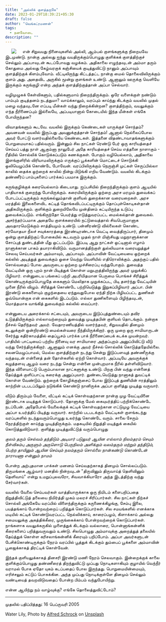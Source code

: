 ```yaml
---
title: "அல்லிக் குளத்தருகே"
date: 2023-01-29T18:39:21+05:30
draft: false
author: "வெங்கட்ரமணன்"
tags:
  - நனவோடை
description: ""
---
```

<img clear="none" align="left" hspace="20" src="/images/karunguzhi.png" > 

என் சிறுவயது நினைவுகளில் அல்லி, ஆம்பல் குளங்களுக்கு நிறையவே இடமுண்டு. நான்கு அல்லது ஐந்து வயதிருக்கும்பொழுது குளிக்கக் குளத்திற்குச் செல்லும் அப்பாவுடன் கூடப்போவது வழக்கம். அதிகாலை எழுந்தவுடன் அம்மா தரும் கோதுமை அல்லது கேழ்வரகுக் கஞ்சியைக் குடித்துவிட்டு நானும் அப்பாவும் குளத்திற்குக் கிளம்புவோம். வீட்டிலிருந்து கிட்டத்தட்ட நான்கு மைல் தொலைவிலிருக்கும் குளம் அது. அதைவிட அருகில் மூன்று குளங்கள் உண்டு. ஆனாலும் ஊருக்கு வெளியே இருக்கும் கருங்குழி என்ற அந்தக் குளத்திற்குத்தான் அப்பா செல்வார். 

வழிமுழுகக் கேள்விகளும், பதில்களுமாய் நிறைந்திருக்கும். ஒரே வளைக்குள் நண்டும் பாம்பும் குடித்தனம் நடத்துமா? வாய்க்காலும், வரப்பும் காய்ந்து கிடக்கும் வயலில் முதல் மழை வந்தவுடனே எப்படி மீன்கள் வந்து நிறைக்கின்றன? குளத்திற்கும், வயலுக்கும் எந்த நீரிணைப்பும் இல்லையே, அப்படியானால் கோடையில் இந்த மீன்கள் எங்கே போயிருந்தன?

விவாதங்களும் கூடவே. வயலில் இருக்கும் கெண்டைகள் யாருக்குச் சொந்தம்? அவனவன் வயலில் இருப்பது அவனுக்குத்தான் சொந்தம்! ஆனால் நெல்லைப்போல அவர் போட்டு வளர்வதில்லையே கெண்டைகள். இத்தனை விதண்டாவாதங்களுக்கும் பொறுமையாகப் பதில்வரும். இன்னும் சில நாட்கள் ரெண்டு பேர் ஒரு காரியத்தைச் செய்யப் பத்து நாள் ஆகும்னா நாலுபேர் அதே காரியத்தைச் செய்ய எத்தனை நாளாகும் - ரீதியில் சொல்லிக் கொடுக்கப்படும் கணக்குகள். போகும் வழியெல்லாம், அதிகாலை இளங்குளிரில் விரியாமலிருக்கும் எருக்குப் பூக்களின் மொட்டைச் சொடுக்கி ஒலியெழுப்பிக் கொண்டே போவேன். வரப்பிலிருக்கும் நெருஞ்சி முட்கள் செருப்பில்லா காலில் தைக்க ஒற்றைக் காலில் நின்று பிடுங்கி எறிய வேண்டும். வயலில் கிடக்கும் தண்ணீர்ப் பாம்புகளைப் பார்க்கப் பயமாக இருக்கும். 

கருங்குழிக்குக் கரையெல்லாம் கிடையாது. ஐப்பசியில் நிறைந்திருக்கும் குளம் ஆடியில் பாதியாகக் குறைந்து போயிருக்கும்.  கரையிலிருக்கும் ஒற்றை அரச மரமும் துவைக்கப் போடப்பட்டிருக்கும் கருங்கல்லும்தான் குளியல் துறைக்கான வரையறைகள். அரச மரத்தில் இலைகளைவிட கட்டித் தொங்கவிடப்பட்டிருக்கும் தொப்புள்கொடிகள்தான் அதிகமிருக்கும்.  குளிக்கும் துறையிலேயே முன்தினம் கட்டியிருந்த உடுப்பு துவைக்கப்படும்.  எங்கிருந்தோ பெயர்த்து எடுத்துவரப்பட்ட மைல்கல்தான் துவைகல். அசர்ந்தர்ப்பமாக அதையே குளக்கரையில் நட்டுவைத்தால் சிவபெருமானாக அவதாரமெடுக்கும் சாத்தியமும் உண்டு. பன்னிரண்டு வில்லைகள் கொண்ட சர்வோதயா நீலச் சவுக்காரத்தை இரண்டிரண்டாக வெட்டி வைத்திருப்பார், தினமும் ஒன்று குளத்திற்குப் போகையில் கூடவரும் முதல் நாள் மிஞ்சியது மறுநாளுக்கான சோப்புத் துண்டத்தின் மீது ஒட்டப்படும். இப்படி ஆறு நாட்கள் ஒட்டினால் எழாம் நாளுக்கான பாகம் தயாராகிவிடும். வருமானத்திற்குள் துல்லியமாக வரையறுத்துச் செலவு செய்பவர்கள் அம்மாவும், அப்பாவும். அப்பாவின் வேட்டியையை ஒற்றைக் கல்லில் அடித்துத் துவைக்கும் ஓசை வெற்று வெளியில் எதிரொலிக்கும். அதற்குப் பதில் சொல்வதைப் போல அவருடைய ஒற்றை முச்சிரைப்பு வந்துபோகும். துவைத்த வேட்டியின் ஒரு புறம் நான் பிடித்துக் கொள்ள மறுபுறத்திலிருந்து அவர் முறுக்கிப் பிழிவார். என்னுடைய பங்கைப் பற்றி அபரிமிதமான பெருமை பொங்கச் சிரித்துக் கொண்டிருக்கும்பொழுதே கைகளும் மெலிதாக முறுக்கப்பட, பிடி தளர்ந்து வேட்டியின் முனை நீரில் விழும். சிரித்துக் கொண்டே பற்றியெடுத்து இறுகப்பிழிவார் அப்பா. பின் இரண்டு கைகளையும் குழந்தையை ஏந்துவதுபோல ஏந்தி நிற்க பிழியப்பட்ட துணிகள் ஒவ்வொன்றாக என் கைகளில் இடப்படும். எல்லா துணிகளையும் பிழிந்தவுடன், மொத்தமாக வாங்கித் துவைக்கும் கல்லில் வைப்பார். 

என்னுடைய அரைக்கால் சட்டையும், அவருடைய இடுப்புத்துண்டையும் தவிர உடுத்தியிருக்கும் எல்லாவற்றையும் துவைத்து முடித்தபின் குளியல் தொடங்கும்.  நன்றாக நீச்சல் தெரிந்தவர் அவர். வேதாரணியத்தில் வளர்ந்தவர், சிறுவயதில் தினமும் கடலுக்குள் ஒன்றிரண்டு மைல்கள்வரை நீந்தியிருக்கிறார். ஒரு முறை ஒரு சாமியாருடன் சேர்ந்து கதிர்காமத்தில் தைப்பூசம் பார்க்க பாக் நீரிணைப்பைக் கடக்க முயன்றவர். பாதியில் பாட்டியைப் பற்றிய நினைவு வர சாமியாரை அந்தப்புறம் அனுப்பிவிட்டு வீடு வந்து சேர்ந்திருக்கிறார். ஆனாலும் எனக்கு அவர் நீச்சல் சொல்லிக் கொடுத்ததேயில்லை.  சலனமெழுப்பாமல், மெல்ல குளத்திற்குள் நடந்து சென்று இடுப்பளவுத் தண்ணீருக்கு வந்தவுடன் என்னைத் தன் தோள்களில் ஏற்றி கொள்வார். அப்படியே அவருக்குக் கழுத்தளவு ஆழம் வரை நடந்து சென்று என்னை முன்புறமாக நீரில் தள்ளிவிடுவார். இந்த விளையாட்டு பெரும்பாலான நாட்களுக்கு உண்டு. பிறகு பின் வந்து என்னைத் தேய்த்துக் குளிப்பாட்டி கரைக்கு அனுப்புவார். துண்டையெடுத்து நானாகத் துவட்டிக் கொள்ள வேண்டும்.  ஒற்றைக் கோழிக்குஞ்சைப் போல இடுப்புத் துணியின் ஈரத்திலும் காற்றின் படபடப்பிலும் நடுங்கிக் கொண்டு நானிருக்க அப்பா குளித்து முடித்து வருவார். 

வீடும் திரும்பும் வேளை, வீட்டில் கட்டிக் கொள்வதற்கான நான்கு முழ வேட்டியினை இரண்டாக மடித்துக் கொடுப்பார்.  தோளுக்கு மேல் கையுயர்த்திப் பற்றிக்கொண்டே நடப்பேன். அதேபோல் வேலைக்குக் கட்டிக் கொள்வதற்கான எட்டுமுழ வேட்டியை அப்பா உயர்த்திப் பிடித்து வருவார்.  காற்றில் படபடக்கும் வேட்டிகள் குளங்கடந்து வரப்புகளில் நடந்துவரும்பொழுது உலர்ந்து கொண்டே வரும். சாலை சேரும் நேரத்திற்குள் காய்ந்து முடித்திருக்கும்.  மதகடியில் நிறுத்தி மடித்துக் கையில் கொடுத்துவிடுவார். குளித்து முடித்துவிட்டுத் வரும்பொழுது 

_குலம் தரும் செல்வம் தந்திடும்  அடியார்
   படுதுயர் ஆயின எல்லாம்
நிலம்தரம் செயும் நீள்விசும்பு அருளும்
   அருளொடு பெருநிலம் அளிக்கும்
வலம்தரும் மற்றும் தந்திடும், பெற்ற
   தாயினும் ஆயின செய்யும்
நலம்தரும் சொல்லை நான்கண்டு கொண்டேன்
   நாராயணா என்னும் நாமம்_

போன்ற அற்புதமான பாக்கள் மனனம் செய்வதற்காகத் தினமும் சொல்லப்படும். திருமங்கை ஆழ்வார் மனதில் நின்றவுடன்  "திருவினும் திருவாய்த் தெளிவினும் தெளிவாய்" என்று உமறுப்புலவரோ, சிவவாக்கியாரோ அந்த இடத்திற்கு வந்து சேர்வார்கள். 

வயலில் வேலை செய்பவர்கள் வாத்தியாருக்காக ஒரு நிமிடம் களைபறிப்பதை நிறுத்திவிட்டுத் தலையை நிமிர்த்தி முகம் மலரச் சிரிப்பார்கள். சில நாட்கள் நிற்கச் சொல்லி அங்கேயே வரப்பில் விளைந்திருக்கும் கருணைக்கிழங்கு, சேம்பு இலை, பயத்தங்காய் போன்றவற்றைப் பறித்துக் கொடுப்பார்கள். சில சமயங்களில் எனக்காக மடியில் கட்டிக் கொண்டுவரப்பட்ட நெல்லிக்காய், காரைப்பழம், கிளாக்காய் அல்லது சமையலுக்கு அகத்திக்கீரை, முருங்கைக்காய் போன்றவற்றைக் கொடுப்பார்கள். நாங்களாக வயலுக்கருகில் முளைத்துக் கிடக்கும் வல்லாரை, பொன்னாங்கன்னிக் கீரைகளைப் பறித்துவருவதும் உண்டு. சிலபொழுது அம்மாவுக்கு அறைத்துத் தலையில் தேய்த்துக் கொள்ள கரிசலாங்கன்னிக் கீரையும் பறிப்போம். அப்பா அவர்களுடன் பேசிக்கொண்டிருக்கும் நேரம் வரப்பில் பூத்துக் கிடக்கும் தும்பைப் பூக்களை அம்மாவின் பூஜைக்காகத் திரட்டிக் கொள்வேன். 

இந்தக் குளியலுக்காகத் தினசரி இரண்டு மணி நேரம் செலவாகும். இன்றைக்குக் காலை குளிக்கும்பொழுது தண்ணீரைத் திறந்துவிட்டு முப்பது நொடிகளாகியும் குழாயில் வெந்நீர் வராமல் போக ஏதோ யுகம் கடப்பதைப் போல இருந்தது. பொறுமையின்மையும், எரிச்சலும் சுட்டுப் பொசுக்கின. அந்த முப்பது நொடிக்குள்ளே தினமும் செல்லும்  வண்டியைத் தவறவிடுவதைப் போன்ற பிம்பம் வந்துபோயிற்று. 

என்ன ஆயிற்று நம் வாழ்வுக்கு? எங்கே தொலைத்துவிட்டோம்?

****

முதலில் பதிப்பித்தது: 16 பெப்ருவரி 2005

Water Lily, Photo by <a href="https://unsplash.com/@puregeorgia?utm_source=unsplash&utm_medium=referral&utm_content=creditCopyText">Alfred Schrock</a> on <a href="https://unsplash.com/images/nature/water-lily?utm_source=unsplash&utm_medium=referral&utm_content=creditCopyText">Unsplash</a>
  